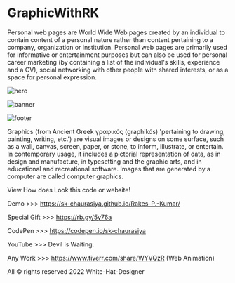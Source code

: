 # GraphicWithRK
Personal web pages are World Wide Web pages created by an individual to contain content of a personal nature rather than content pertaining to a company, organization or institution. Personal web pages are primarily used for informative or entertainment purposes but can also be used for personal career marketing (by containing a list of the individual's skills, experience and a CV), social networking with other people with shared interests, or as a space for personal expression.


![hero](https://user-images.githubusercontent.com/97239651/191741295-f5536a46-51c6-4809-9649-c559f37525b4.PNG)


![banner](https://user-images.githubusercontent.com/97239651/191741340-4a6a1ee5-24e7-4749-a56d-e1de46152437.PNG)


![footer](https://user-images.githubusercontent.com/97239651/191741353-3a43bc5a-e654-40dc-8e18-b02e91fe6588.PNG)


Graphics (from Ancient Greek γραφικός (graphikós) 'pertaining to drawing, painting, writing, etc.') are visual images or designs on some surface, such as a wall, canvas, screen, paper, or stone, to inform, illustrate, or entertain. In contemporary usage, it includes a pictorial representation of data, as in design and manufacture, in typesetting and the graphic arts, and in educational and recreational software. Images that are generated by a computer are called computer graphics.

View How does Look this code or website!

Demo >>> https://sk-chaurasiya.github.io/Rakes-P.-Kumar/

Special Gift >>> https://rb.gy/5y76a

CodePen >>> https://codepen.io/sk-chaurasiya

YouTube >>> Devil is Waiting.

Any Work >>> https://www.fiverr.com/share/WYVQzR (Web Animation)

All © rights reserved 2022 White-Hat-Designer
